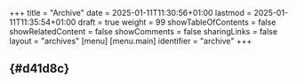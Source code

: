 +++
title = "Archive"
date = 2025-01-11T11:30:56+01:00
lastmod = 2025-01-11T11:35:54+01:00
draft = true
weight = 99
showTableOfContents = false
showRelatedContent = false
showComments = false
sharingLinks = false
layout = "archives"
[menu]
  [menu.main]
    identifier = "archive"
+++

##  {#d41d8c}
